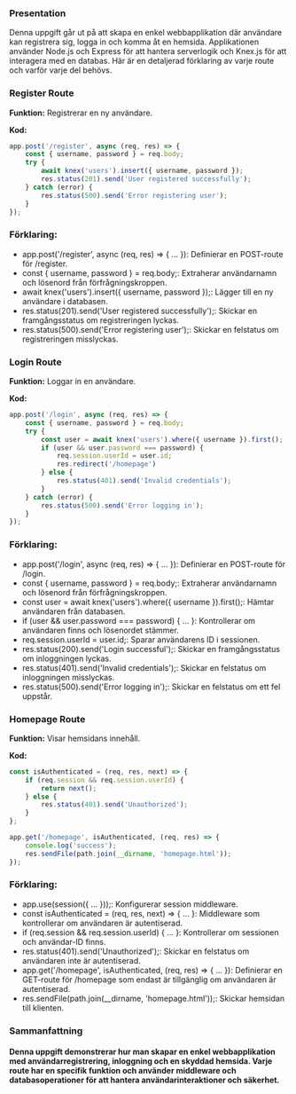 ### Presentation

Denna uppgift går ut på att skapa en enkel webbapplikation där användare kan registrera sig, logga in och komma åt en hemsida. Applikationen använder Node.js och Express för att hantera serverlogik och Knex.js för att interagera med en databas. Här är en detaljerad förklaring av varje route och varför varje del behövs.

### Register Route

**Funktion:** Registrerar en ny användare.

**Kod:**
```javascript
app.post('/register', async (req, res) => {
    const { username, password } = req.body;
    try {
        await knex('users').insert({ username, password });
        res.status(201).send('User registered successfully');
    } catch (error) {
        res.status(500).send('Error registering user');
    }
});
```

### Förklaring:
- app.post('/register', async (req, res) => { ... }): Definierar en POST-route för /register.
- const { username, password } = req.body;: Extraherar användarnamn och lösenord från förfrågningskroppen.
- await knex('users').insert({ username, password });: Lägger till en ny användare i databasen.
- res.status(201).send('User registered successfully');: Skickar en framgångsstatus om registreringen lyckas.
- res.status(500).send('Error registering user');: Skickar en felstatus om registreringen misslyckas.

### Login Route

**Funktion:** Loggar in en användare.

**Kod:**
```javascript
app.post('/login', async (req, res) => {
    const { username, password } = req.body;
    try {
        const user = await knex('users').where({ username }).first();
        if (user && user.password === password) {
            req.session.userId = user.id;
            res.redirect('/homepage')
        } else {
            res.status(401).send('Invalid credentials');
        }
    } catch (error) {
        res.status(500).send('Error logging in');
    }
});
```
### Förklaring:
- app.post('/login', async (req, res) => { ... }): Definierar en POST-route för /login.
- const { username, password } = req.body;: Extraherar användarnamn och lösenord från förfrågningskroppen.
- const user = await knex('users').where({ username }).first();: Hämtar användaren från databasen.
- if (user && user.password === password) { ... }: Kontrollerar om användaren finns och lösenordet stämmer.
- req.session.userId = user.id;: Sparar användarens ID i sessionen.
- res.status(200).send('Login successful');: Skickar en framgångsstatus om inloggningen lyckas.
- res.status(401).send('Invalid credentials');: Skickar en felstatus om inloggningen misslyckas.
- res.status(500).send('Error logging in');: Skickar en felstatus om ett fel uppstår.

### Homepage Route

**Funktion:** Visar hemsidans innehåll.

**Kod:**
```javascript
const isAuthenticated = (req, res, next) => {
    if (req.session && req.session.userId) {
        return next();
    } else {
        res.status(401).send('Unauthorized');
    }
};

app.get('/homepage', isAuthenticated, (req, res) => {
    console.log('success');
    res.sendFile(path.join(__dirname, 'homepage.html'));
});
```

### Förklaring:

- app.use(session({ ... }));: Konfigurerar session middleware.
- const isAuthenticated = (req, res, next) => { ... }: Middleware som kontrollerar om användaren är autentiserad.
- if (req.session && req.session.userId) { ... }: Kontrollerar om sessionen och användar-ID finns.
- res.status(401).send('Unauthorized');: Skickar en felstatus om användaren inte är autentiserad.
- app.get('/homepage', isAuthenticated, (req, res) => { ... }): Definierar en GET-route för /homepage som endast är tillgänglig om användaren är autentiserad.
- res.sendFile(path.join(__dirname, 'homepage.html'));: Skickar hemsidan till klienten.

### Sammanfattning

#### Denna uppgift demonstrerar hur man skapar en enkel webbapplikation med användarregistrering, inloggning och en skyddad hemsida. Varje route har en specifik funktion och använder middleware och databasoperationer för att hantera användarinteraktioner och säkerhet.